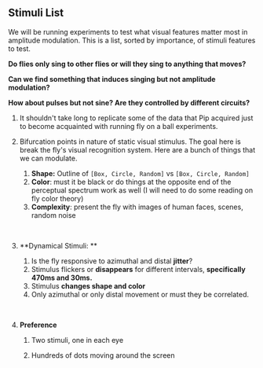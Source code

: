 ## Stimuli List

We will be running experiments to test what visual features matter most in amplitude modulation. This is a list, sorted by importance, of stimuli features to test. 

**Do flies only sing to other flies or will they sing to anything that moves?**

**Can we find something that induces singing but not amplitude modulation?**

**How about pulses but not sine? Are they controlled by different circuits?**



1. It shouldn't take long to replicate some of the data that Pip acquired just to become acquainted with running fly on a ball experiments. 

2. Bifurcation points in nature of static visual stimulus. The goal here is break the fly's visual recognition system. Here are a bunch of things that we can modulate. 

   1. **Shape:** Outline of `[Box, Circle, Random]` vs `[Box, Circle, Random]`
   2. **Color**: must it be black or do things at the opposite end of the perceptual spectrum work as well (I will need to do some reading on fly color theory)
   3. **Complexity**: present the fly with images of human faces, scenes, random noise

   ​

3. **Dynamical Stimuli: **

   1. Is the fly responsive to azimuthal and distal **jitter**?
   2. Stimulus flickers or **disappears** for different intervals, **specifically 470ms and 30ms.** 
   3. Stimulus **changes shape and color**
   4. Only azimuthal or only distal movement or must they be correlated. 
      ​

   ​

4. **Preference**

   1. Two stimuli, one in each eye

   2. Hundreds of dots moving around the screen

      ​